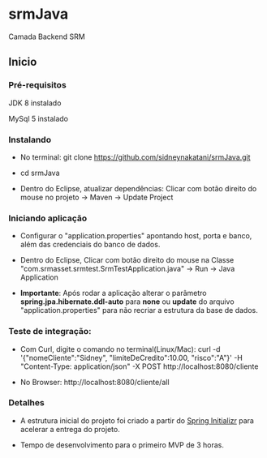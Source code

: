 # srmJava
Camada Backend SRM


## Inicio

### Pré-requisitos

JDK 8 instalado

MySql 5 instalado

### Instalando

* No terminal: git clone https://github.com/sidneynakatani/srmJava.git

* cd srmJava

* Dentro do Eclipse, atualizar dependências: Clicar com botão direito do mouse no projeto -> Maven -> Update Project

### Iniciando aplicação

* Configurar o "application.properties" apontando host, porta e banco, além das credenciais do banco de dados.

* Dentro do Eclipse, Clicar com botão direito do mouse na Classe "com.srmasset.srmtest.SrmTestApplication.java" -> Run -> Java Application

* **Importante**: Após rodar a aplicação alterar o parâmetro **spring.jpa.hibernate.ddl-auto** para **none** ou **update** 
do arquivo "application.properties" para não recriar a estrutura da base de dados.


### Teste de integração:

* Com Curl, digite o comando no terminal(Linux/Mac): curl -d '{"nomeCliente":"Sidney", "limiteDeCredito":10.00, "risco":"A"}' -H "Content-Type: application/json" -X POST http://localhost:8080/cliente

* No Browser: http://localhost:8080/cliente/all

### Detalhes

* A estrutura inicial do projeto foi criado a partir do [Spring Initializr](https://start.spring.io/) para acelerar a entrega do projeto.

* Tempo de desenvolvimento para o primeiro MVP de 3 horas.


